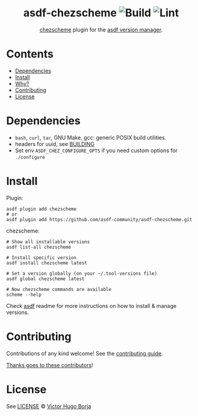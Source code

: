 <div align="center">

# asdf-chezscheme ![Build](https://github.com/asdf-community/asdf-chezscheme/workflows/Build/badge.svg) ![Lint](https://github.com/asdf-community/asdf-chezscheme/workflows/Lint/badge.svg)

[chezscheme](https://github.com/cisco/ChezScheme) plugin for the [asdf version manager](https://asdf-vm.com).

</div>

# Contents

- [Dependencies](#dependencies)
- [Install](#install)
- [Why?](#why)
- [Contributing](#contributing)
- [License](#license)

# Dependencies

- `bash`, `curl`, `tar`, GNU Make, gcc: generic POSIX build utilities.
- headers for uuid, see [BUILDING](https://github.com/cisco/ChezScheme/blob/master/BUILDING#L39)
- Set env `ASDF_CHEZ_CONFIGURE_OPTS` if you need custom options for `./configure`

# Install

Plugin:

```shell
asdf plugin add chezscheme
# or
asdf plugin add https://github.com/asdf-community/asdf-chezscheme.git
```

chezscheme:

```shell
# Show all installable versions
asdf list-all chezscheme

# Install specific version
asdf install chezscheme latest

# Set a version globally (on your ~/.tool-versions file)
asdf global chezscheme latest

# Now chezscheme commands are available
scheme --help
```

Check [asdf](https://github.com/asdf-vm/asdf) readme for more instructions on how to
install & manage versions.

# Contributing

Contributions of any kind welcome! See the [contributing guide](contributing.md).

[Thanks goes to these contributors](https://github.com/asdf-community/asdf-chezscheme/graphs/contributors)!

# License

See [LICENSE](LICENSE) © [Victor Hugo Borja](https://github.com/asdf-community/)
